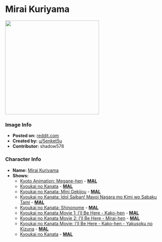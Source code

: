 # Mirai Kuriyama

<img src="https://raw.githubusercontent.com/shadow578/Project-Padoru/master/Padoru/beyond-the-horizon-mirai-kuriyama.png" height="300">

### Image Info
* **Posted on:**     [reddit.com](https://www.reddit.com/r/Padoru/comments/e8r0b4/mirai_kuriyama_padoru_padoru/)
* **Created by:**    [u/5enket5u](https://github.com/shadow578/Project-Padoru/blob/master/table-of-contents/creators/u5enket5u.md)
* **Contributor:**   shadow578

### Character Info
* **Name:**   [Mirai Kuriyama](https://myanimelist.net/character/81751)
* **Shows:**
  * [Kyoto Animation: Megane-hen](https://github.com/shadow578/Project-Padoru/blob/master/table-of-contents/shows/KyotoAnimationMeganehen.md) - [__MAL__](https://myanimelist.net/anime/17813/Kyoto_Animation__Megane-hen)
  * [Kyoukai no Kanata](https://github.com/shadow578/Project-Padoru/blob/master/table-of-contents/shows/KyoukainoKanata.md) - [__MAL__](https://myanimelist.net/anime/18153/Kyoukai_no_Kanata)
  * [Kyoukai no Kanata: Mini Gekijou](https://github.com/shadow578/Project-Padoru/blob/master/table-of-contents/shows/KyoukainoKanataMiniGekijou.md) - [__MAL__](https://myanimelist.net/anime/20909/Kyoukai_no_Kanata__Mini_Gekijou)
  * [Kyoukai no Kanata: Idol Saiban! Mayoi Nagara mo Kimi wo Sabaku Tami](https://github.com/shadow578/Project-Padoru/blob/master/table-of-contents/shows/KyoukainoKanataIdolSaibanMayoiNagaramoKimiwoSabakuTami.md) - [__MAL__](https://myanimelist.net/anime/21241/Kyoukai_no_Kanata__Idol_Saiban_Mayoi_Nagara_mo_Kimi_wo_Sabaku_Tami)
  * [Kyoukai no Kanata: Shinonome](https://github.com/shadow578/Project-Padoru/blob/master/table-of-contents/shows/KyoukainoKanataShinonome.md) - [__MAL__](https://myanimelist.net/anime/23385/Kyoukai_no_Kanata__Shinonome)
  * [Kyoukai no Kanata Movie 1: I'll Be Here - Kako-hen](https://github.com/shadow578/Project-Padoru/blob/master/table-of-contents/shows/KyoukainoKanataMovie1IllBeHereKakohen.md) - [__MAL__](https://myanimelist.net/anime/25015/Kyoukai_no_Kanata_Movie_1__Ill_Be_Here_-_Kako-hen)
  * [Kyoukai no Kanata Movie 2: I'll Be Here - Mirai-hen](https://github.com/shadow578/Project-Padoru/blob/master/table-of-contents/shows/KyoukainoKanataMovie2IllBeHereMiraihen.md) - [__MAL__](https://myanimelist.net/anime/28675/Kyoukai_no_Kanata_Movie_2__Ill_Be_Here_-_Mirai-hen)
  * [Kyoukai no Kanata Movie: I'll Be Here - Kako-hen - Yakusoku no Kizuna](https://github.com/shadow578/Project-Padoru/blob/master/table-of-contents/shows/KyoukainoKanataMovieIllBeHereKakohenYakusokunoKizuna.md) - [__MAL__](https://myanimelist.net/anime/30745/Kyoukai_no_Kanata_Movie__Ill_Be_Here_-_Kako-hen_-_Yakusoku_no_Kizuna)
  * [Kyoukai no Kanata](https://github.com/shadow578/Project-Padoru/blob/master/table-of-contents/shows/KyoukainoKanata.md) - [__MAL__](https://myanimelist.net/manga/50117/Kyoukai_no_Kanata)


